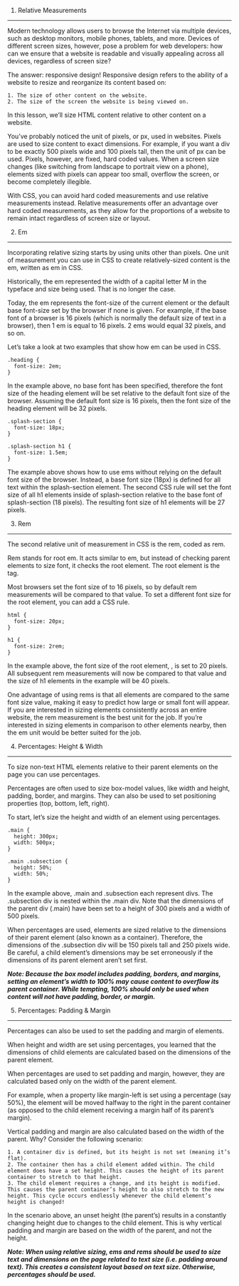 <!-- Responsive Design -->
<!-- *-*-*-*-*-*- SIZING ELEMENTS -*-*-*-*-*-*- -->

1. Relative Measurements

---

Modern technology allows users to browse the Internet via multiple devices, such as desktop monitors, mobile phones, tablets, and more. Devices of different screen sizes, however, pose a problem for web developers: how can we ensure that a website is readable and visually appealing across all devices, regardless of screen size?

The answer: responsive design! Responsive design refers to the ability of a website to resize and reorganize its content based on:

    1. The size of other content on the website.
    2. The size of the screen the website is being viewed on.

In this lesson, we’ll size HTML content relative to other content on a website.

You’ve probably noticed the unit of pixels, or px, used in websites. Pixels are used to size content to exact dimensions. For example, if you want a div to be exactly 500 pixels wide and 100 pixels tall, then the unit of px can be used. Pixels, however, are fixed, hard coded values. When a screen size changes (like switching from landscape to portrait view on a phone), elements sized with pixels can appear too small, overflow the screen, or become completely illegible.

With CSS, you can avoid hard coded measurements and use relative measurements instead. Relative measurements offer an advantage over hard coded measurements, as they allow for the proportions of a website to remain intact regardless of screen size or layout.

2. Em

---

Incorporating relative sizing starts by using units other than pixels. One unit of measurement you can use in CSS to create relatively-sized content is the em, written as em in CSS.

Historically, the em represented the width of a capital letter M in the typeface and size being used. That is no longer the case.

Today, the em represents the font-size of the current element or the default base font-size set by the browser if none is given. For example, if the base font of a browser is 16 pixels (which is normally the default size of text in a browser), then 1 em is equal to 16 pixels. 2 ems would equal 32 pixels, and so on.

Let’s take a look at two examples that show how em can be used in CSS.

```
.heading {
  font-size: 2em;
}
```

In the example above, no base font has been specified, therefore the font size of the heading element will be set relative to the default font size of the browser. Assuming the default font size is 16 pixels, then the font size of the heading element will be 32 pixels.

```
.splash-section {
  font-size: 18px;
}

.splash-section h1 {
  font-size: 1.5em;
}
```

The example above shows how to use ems without relying on the default font size of the browser. Instead, a base font size (18px) is defined for all text within the splash-section element. The second CSS rule will set the font size of all h1 elements inside of splash-section relative to the base font of splash-section (18 pixels). The resulting font size of h1 elements will be 27 pixels.

3. Rem

---

The second relative unit of measurement in CSS is the rem, coded as rem.

Rem stands for root em. It acts similar to em, but instead of checking parent elements to size font, it checks the root element. The root element is the <html> tag.

Most browsers set the font size of <html> to 16 pixels, so by default rem measurements will be compared to that value. To set a different font size for the root element, you can add a CSS rule.

```
html {
  font-size: 20px;
}

h1 {
  font-size: 2rem;
}
```

In the example above, the font size of the root element, <html>, is set to 20 pixels. All subsequent rem measurements will now be compared to that value and the size of h1 elements in the example will be 40 pixels.

One advantage of using rems is that all elements are compared to the same font size value, making it easy to predict how large or small font will appear. If you are interested in sizing elements consistently across an entire website, the rem measurement is the best unit for the job. If you’re interested in sizing elements in comparison to other elements nearby, then the em unit would be better suited for the job.

4. Percentages: Height & Width

---

To size non-text HTML elements relative to their parent elements on the page you can use percentages.

Percentages are often used to size box-model values, like width and height, padding, border, and margins. They can also be used to set positioning properties (top, bottom, left, right).

To start, let’s size the height and width of an element using percentages.

```
.main {
  height: 300px;
  width: 500px;
}

.main .subsection {
  height: 50%;
  width: 50%;
}
```

In the example above, .main and .subsection each represent divs. The .subsection div is nested within the .main div. Note that the dimensions of the parent div (.main) have been set to a height of 300 pixels and a width of 500 pixels.

When percentages are used, elements are sized relative to the dimensions of their parent element (also known as a container). Therefore, the dimensions of the .subsection div will be 150 pixels tall and 250 pixels wide. Be careful, a child element’s dimensions may be set erroneously if the dimensions of its parent element aren’t set first.

**_Note: Because the box model includes padding, borders, and margins, setting an element’s width to 100% may cause content to overflow its parent container. While tempting, 100% should only be used when content will not have padding, border, or margin._**

5. Percentages: Padding & Margin

---

Percentages can also be used to set the padding and margin of elements.

When height and width are set using percentages, you learned that the dimensions of child elements are calculated based on the dimensions of the parent element.

When percentages are used to set padding and margin, however, they are calculated based only on the width of the parent element.

For example, when a property like margin-left is set using a percentage (say 50%), the element will be moved halfway to the right in the parent container (as opposed to the child element receiving a margin half of its parent’s margin).

Vertical padding and margin are also calculated based on the width of the parent. Why? Consider the following scenario:

    1. A container div is defined, but its height is not set (meaning it’s flat).
    2. The container then has a child element added within. The child element does have a set height. This causes the height of its parent container to stretch to that height.
    3. The child element requires a change, and its height is modified. This causes the parent container’s height to also stretch to the new height. This cycle occurs endlessly whenever the child element’s height is changed!

In the scenario above, an unset height (the parent’s) results in a constantly changing height due to changes to the child element. This is why vertical padding and margin are based on the width of the parent, and not the height.

**_Note: When using relative sizing, ems and rems should be used to size text and dimensions on the page related to text size (i.e. padding around text). This creates a consistent layout based on text size. Otherwise, percentages should be used._**
